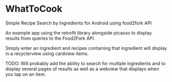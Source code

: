 # WhatToCook
Simple Recipe Search by Ingredients for Android using food2fork API

An example app using the retrofit library alongside picasso to display results from queries to the Food2Fork API.

Simply enter an ingredient and recipes containing that ingredient will display in a recyclerview using cardview items.

TODO: Will probably add the ability to search for multiple ingredients and to display several pages of results as well as a webview
that displays when you tap on an item.

